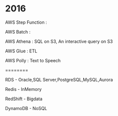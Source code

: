 2016
========
AWS Step Function :

AWS Batch         :

AWS Athena        : SQL on S3, An interactive query on S3

AWS Glue          : ETL

AWS Polly         : Text to Speech

========

RDS - Oracle,SQL Server,PostgreSQL,MySQL,Aurora

Redis - InMemory

RedShift - Bigdata

DynamoDB - NoSQL
